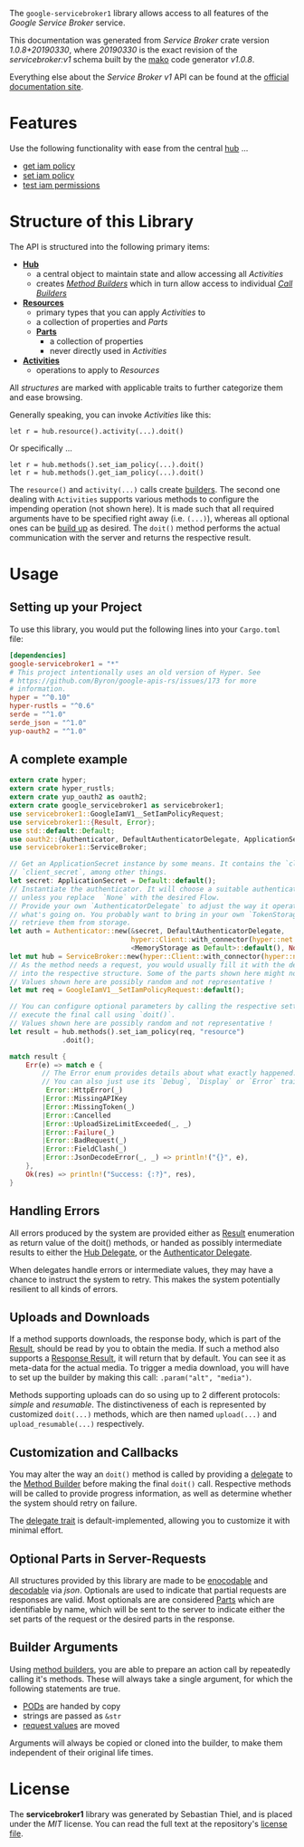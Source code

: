 <!---
DO NOT EDIT !
This file was generated automatically from 'src/mako/api/README.md.mako'
DO NOT EDIT !
-->
The `google-servicebroker1` library allows access to all features of the *Google Service Broker* service.

This documentation was generated from *Service Broker* crate version *1.0.8+20190330*, where *20190330* is the exact revision of the *servicebroker:v1* schema built by the [mako](http://www.makotemplates.org/) code generator *v1.0.8*.

Everything else about the *Service Broker* *v1* API can be found at the
[official documentation site](https://cloud.google.com/kubernetes-engine/docs/concepts/add-on/service-broker).
# Features

Use the following functionality with ease from the central [hub](https://docs.rs/google-servicebroker1/1.0.8+20190330/google_servicebroker1/struct.ServiceBroker.html) ... 


* [get iam policy](https://docs.rs/google-servicebroker1/1.0.8+20190330/google_servicebroker1/struct.MethodGetIamPolicyCall.html)
* [set iam policy](https://docs.rs/google-servicebroker1/1.0.8+20190330/google_servicebroker1/struct.MethodSetIamPolicyCall.html)
* [test iam permissions](https://docs.rs/google-servicebroker1/1.0.8+20190330/google_servicebroker1/struct.MethodTestIamPermissionCall.html)



# Structure of this Library

The API is structured into the following primary items:

* **[Hub](https://docs.rs/google-servicebroker1/1.0.8+20190330/google_servicebroker1/struct.ServiceBroker.html)**
    * a central object to maintain state and allow accessing all *Activities*
    * creates [*Method Builders*](https://docs.rs/google-servicebroker1/1.0.8+20190330/google_servicebroker1/trait.MethodsBuilder.html) which in turn
      allow access to individual [*Call Builders*](https://docs.rs/google-servicebroker1/1.0.8+20190330/google_servicebroker1/trait.CallBuilder.html)
* **[Resources](https://docs.rs/google-servicebroker1/1.0.8+20190330/google_servicebroker1/trait.Resource.html)**
    * primary types that you can apply *Activities* to
    * a collection of properties and *Parts*
    * **[Parts](https://docs.rs/google-servicebroker1/1.0.8+20190330/google_servicebroker1/trait.Part.html)**
        * a collection of properties
        * never directly used in *Activities*
* **[Activities](https://docs.rs/google-servicebroker1/1.0.8+20190330/google_servicebroker1/trait.CallBuilder.html)**
    * operations to apply to *Resources*

All *structures* are marked with applicable traits to further categorize them and ease browsing.

Generally speaking, you can invoke *Activities* like this:

```Rust,ignore
let r = hub.resource().activity(...).doit()
```

Or specifically ...

```ignore
let r = hub.methods().set_iam_policy(...).doit()
let r = hub.methods().get_iam_policy(...).doit()
```

The `resource()` and `activity(...)` calls create [builders][builder-pattern]. The second one dealing with `Activities` 
supports various methods to configure the impending operation (not shown here). It is made such that all required arguments have to be 
specified right away (i.e. `(...)`), whereas all optional ones can be [build up][builder-pattern] as desired.
The `doit()` method performs the actual communication with the server and returns the respective result.

# Usage

## Setting up your Project

To use this library, you would put the following lines into your `Cargo.toml` file:

```toml
[dependencies]
google-servicebroker1 = "*"
# This project intentionally uses an old version of Hyper. See
# https://github.com/Byron/google-apis-rs/issues/173 for more
# information.
hyper = "^0.10"
hyper-rustls = "^0.6"
serde = "^1.0"
serde_json = "^1.0"
yup-oauth2 = "^1.0"
```

## A complete example

```Rust
extern crate hyper;
extern crate hyper_rustls;
extern crate yup_oauth2 as oauth2;
extern crate google_servicebroker1 as servicebroker1;
use servicebroker1::GoogleIamV1__SetIamPolicyRequest;
use servicebroker1::{Result, Error};
use std::default::Default;
use oauth2::{Authenticator, DefaultAuthenticatorDelegate, ApplicationSecret, MemoryStorage};
use servicebroker1::ServiceBroker;

// Get an ApplicationSecret instance by some means. It contains the `client_id` and 
// `client_secret`, among other things.
let secret: ApplicationSecret = Default::default();
// Instantiate the authenticator. It will choose a suitable authentication flow for you, 
// unless you replace  `None` with the desired Flow.
// Provide your own `AuthenticatorDelegate` to adjust the way it operates and get feedback about 
// what's going on. You probably want to bring in your own `TokenStorage` to persist tokens and
// retrieve them from storage.
let auth = Authenticator::new(&secret, DefaultAuthenticatorDelegate,
                              hyper::Client::with_connector(hyper::net::HttpsConnector::new(hyper_rustls::TlsClient::new())),
                              <MemoryStorage as Default>::default(), None);
let mut hub = ServiceBroker::new(hyper::Client::with_connector(hyper::net::HttpsConnector::new(hyper_rustls::TlsClient::new())), auth);
// As the method needs a request, you would usually fill it with the desired information
// into the respective structure. Some of the parts shown here might not be applicable !
// Values shown here are possibly random and not representative !
let mut req = GoogleIamV1__SetIamPolicyRequest::default();

// You can configure optional parameters by calling the respective setters at will, and
// execute the final call using `doit()`.
// Values shown here are possibly random and not representative !
let result = hub.methods().set_iam_policy(req, "resource")
             .doit();

match result {
    Err(e) => match e {
        // The Error enum provides details about what exactly happened.
        // You can also just use its `Debug`, `Display` or `Error` traits
         Error::HttpError(_)
        |Error::MissingAPIKey
        |Error::MissingToken(_)
        |Error::Cancelled
        |Error::UploadSizeLimitExceeded(_, _)
        |Error::Failure(_)
        |Error::BadRequest(_)
        |Error::FieldClash(_)
        |Error::JsonDecodeError(_, _) => println!("{}", e),
    },
    Ok(res) => println!("Success: {:?}", res),
}

```
## Handling Errors

All errors produced by the system are provided either as [Result](https://docs.rs/google-servicebroker1/1.0.8+20190330/google_servicebroker1/enum.Result.html) enumeration as return value of 
the doit() methods, or handed as possibly intermediate results to either the 
[Hub Delegate](https://docs.rs/google-servicebroker1/1.0.8+20190330/google_servicebroker1/trait.Delegate.html), or the [Authenticator Delegate](https://docs.rs/yup-oauth2/*/yup_oauth2/trait.AuthenticatorDelegate.html).

When delegates handle errors or intermediate values, they may have a chance to instruct the system to retry. This 
makes the system potentially resilient to all kinds of errors.

## Uploads and Downloads
If a method supports downloads, the response body, which is part of the [Result](https://docs.rs/google-servicebroker1/1.0.8+20190330/google_servicebroker1/enum.Result.html), should be
read by you to obtain the media.
If such a method also supports a [Response Result](https://docs.rs/google-servicebroker1/1.0.8+20190330/google_servicebroker1/trait.ResponseResult.html), it will return that by default.
You can see it as meta-data for the actual media. To trigger a media download, you will have to set up the builder by making
this call: `.param("alt", "media")`.

Methods supporting uploads can do so using up to 2 different protocols: 
*simple* and *resumable*. The distinctiveness of each is represented by customized 
`doit(...)` methods, which are then named `upload(...)` and `upload_resumable(...)` respectively.

## Customization and Callbacks

You may alter the way an `doit()` method is called by providing a [delegate](https://docs.rs/google-servicebroker1/1.0.8+20190330/google_servicebroker1/trait.Delegate.html) to the 
[Method Builder](https://docs.rs/google-servicebroker1/1.0.8+20190330/google_servicebroker1/trait.CallBuilder.html) before making the final `doit()` call. 
Respective methods will be called to provide progress information, as well as determine whether the system should 
retry on failure.

The [delegate trait](https://docs.rs/google-servicebroker1/1.0.8+20190330/google_servicebroker1/trait.Delegate.html) is default-implemented, allowing you to customize it with minimal effort.

## Optional Parts in Server-Requests

All structures provided by this library are made to be [enocodable](https://docs.rs/google-servicebroker1/1.0.8+20190330/google_servicebroker1/trait.RequestValue.html) and 
[decodable](https://docs.rs/google-servicebroker1/1.0.8+20190330/google_servicebroker1/trait.ResponseResult.html) via *json*. Optionals are used to indicate that partial requests are responses 
are valid.
Most optionals are are considered [Parts](https://docs.rs/google-servicebroker1/1.0.8+20190330/google_servicebroker1/trait.Part.html) which are identifiable by name, which will be sent to 
the server to indicate either the set parts of the request or the desired parts in the response.

## Builder Arguments

Using [method builders](https://docs.rs/google-servicebroker1/1.0.8+20190330/google_servicebroker1/trait.CallBuilder.html), you are able to prepare an action call by repeatedly calling it's methods.
These will always take a single argument, for which the following statements are true.

* [PODs][wiki-pod] are handed by copy
* strings are passed as `&str`
* [request values](https://docs.rs/google-servicebroker1/1.0.8+20190330/google_servicebroker1/trait.RequestValue.html) are moved

Arguments will always be copied or cloned into the builder, to make them independent of their original life times.

[wiki-pod]: http://en.wikipedia.org/wiki/Plain_old_data_structure
[builder-pattern]: http://en.wikipedia.org/wiki/Builder_pattern
[google-go-api]: https://github.com/google/google-api-go-client

# License
The **servicebroker1** library was generated by Sebastian Thiel, and is placed 
under the *MIT* license.
You can read the full text at the repository's [license file][repo-license].

[repo-license]: https://github.com/Byron/google-apis-rsblob/master/LICENSE.md
